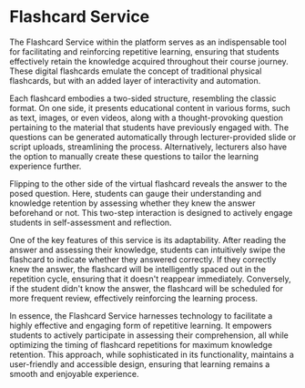 # Flashcard Service

The Flashcard Service within the platform serves as an indispensable tool for facilitating and reinforcing repetitive learning, ensuring that students effectively retain the knowledge acquired throughout their course journey. 
These digital flashcards emulate the concept of traditional physical flashcards, but with an added layer of interactivity and automation.

Each flashcard embodies a two-sided structure, resembling the classic format. On one side, it presents educational content in various forms, such as text, images, or even videos, along with a thought-provoking question pertaining to the material that students have previously engaged with. 
The questions can be generated automatically through lecturer-provided slide or script uploads, streamlining the process. Alternatively, lecturers also have the option to manually create these questions to tailor the learning experience further.

Flipping to the other side of the virtual flashcard reveals the answer to the posed question. Here, students can gauge their understanding and knowledge retention by assessing whether they knew the answer beforehand or not. 
This two-step interaction is designed to actively engage students in self-assessment and reflection.

One of the key features of this service is its adaptability. 
After reading the answer and assessing their knowledge, students can intuitively swipe the flashcard to indicate whether they answered correctly. If they correctly knew the answer, the flashcard will be intelligently spaced out in the repetition cycle, ensuring that it doesn't reappear immediately. Conversely, if the student didn't know the answer, the flashcard will be scheduled for more frequent review, effectively reinforcing the learning process.

In essence, the Flashcard Service harnesses technology to facilitate a highly effective and engaging form of repetitive learning. It empowers students to actively participate in assessing their comprehension, all while optimizing the timing of flashcard repetitions for maximum knowledge retention. This approach, while sophisticated in its functionality, maintains a user-friendly and accessible design, ensuring that learning remains a smooth and enjoyable experience.